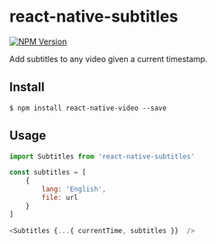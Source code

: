 # react-native-subtitles
  
[![NPM Version](https://img.shields.io/npm/v/react-native-subtitles.svg?style=flat)]()  
 
Add subtitles to any video given a current timestamp.

## Install

```
$ npm install react-native-video --save
```

## Usage

```js
import Subtitles from 'react-native-subtitles'

const subtitles = [
    {
        lang: 'English',
        file: url
    }
]

<Subtitles {...{ currentTime, subtitles }}  />
```